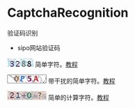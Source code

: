 # CaptchaRecognition

验证码识别

* sipo网站验证码

![](sipo/source/1d46bf55-852e-4d3d-a8f7-2a32f66f9bc3.png) 简单字符。[教程](sipo/README.md)

![](sipo2/result/0P5A.png) 带干扰的简单字符。[教程](sipo2/README.md)

![](sipo3/label/21+0.png) 简单的计算字符。[教程](sipo3/README.md)